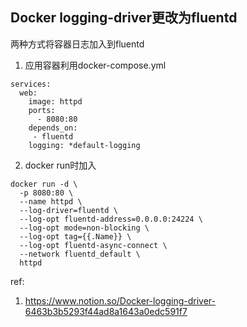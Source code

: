 ## Docker logging-driver更改为fluentd

两种方式将容器日志加入到fluentd
1. 应用容器利用docker-compose.yml
```
services:
  web:
    image: httpd
    ports: 
      - 8080:80
    depends_on:
     - fluentd
    logging: *default-logging
```
2. docker run时加入
```
docker run -d \
  -p 8080:80 \
  --name httpd \
  --log-driver=fluentd \
  --log-opt fluentd-address=0.0.0.0:24224 \
  --log-opt mode=non-blocking \
  --log-opt tag={{.Name}} \
  --log-opt fluentd-async-connect \
  --network fluentd_default \
  httpd
```


ref:
1. https://www.notion.so/Docker-logging-driver-6463b3b5293f44ad8a1643a0edc591f7